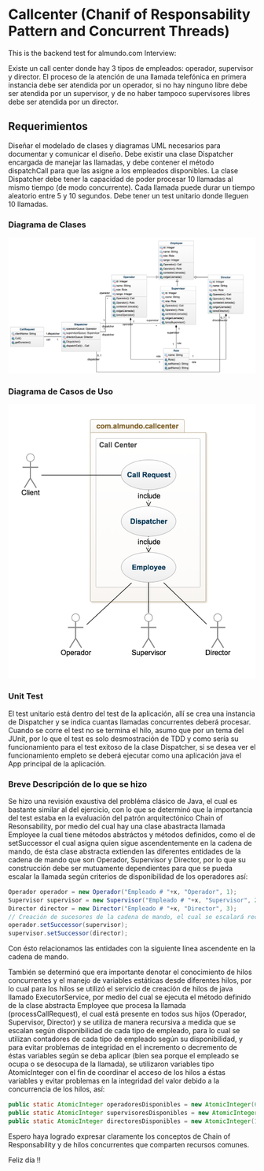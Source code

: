# Callcenter (Chanif of Responsability Pattern and Concurrent Threads)
This is the backend test for almundo.com Interview:

Existe un call center donde hay 3 tipos de empleados: operador,
supervisor y director. El proceso de la atención de una llamada
telefónica en primera instancia debe ser atendida por un operador, si
no hay ninguno libre debe ser atendida por un supervisor, y de no
haber tampoco supervisores libres debe ser atendida por un director.

## Requerimientos
Diseñar el modelado de clases y diagramas UML necesarios
para documentar y comunicar el diseño.
Debe existir una clase Dispatcher encargada de manejar las
llamadas, y debe contener el método dispatchCall para que las
asigne a los empleados disponibles.
La clase Dispatcher debe tener la capacidad de poder procesar
10 llamadas al mismo tiempo (de modo concurrente).
Cada llamada puede durar un tiempo aleatorio entre 5 y 10
segundos.
Debe tener un test unitario donde lleguen 10 llamadas.

### Diagrama de Clases
![alt text](https://raw.githubusercontent.com/darmandovargas/callcenter/master/Diagrama%20de%20Clases%20Callcenter%20almundo.com%20.png)

### Diagrama de Casos de Uso
![alt text](https://raw.githubusercontent.com/darmandovargas/callcenter/master/Diagrama%20de%20Casos%20de%20Uso%20Callcenter%20almundo.com%20.png)

### Unit Test
El test unitario está dentro del test de la aplicación, allí se crea una instancia de Dispatcher y se indica cuantas llamadas concurrentes deberá procesar. Cuando se corre el test no se termina el hilo, asumo que por un tema del JUnit, por lo que el test es solo desmostración de TDD y como sería su funcionamiento para el test exitoso de la clase Dispatcher, si se desea ver el funcionamiento empleto se deberá ejecutar como una aplicación java el App principal de la aplicación.

### Breve Descripción de lo que se hizo
Se hizo una revisión exaustiva del probléma clásico de Java, el cual es bastante similar al del ejercicio, con lo que se determinó que la importancia del test estaba en la evaluación del patrón arquitectónico Chain of Resonsability, por medio del cual hay una clase abastracta llamada Employee la cual tiene métodos abstráctos y métodos definidos, como el de setSuccessor el cual asigna quien sigue ascendentemente en la cadena de mando, de ésta clase abstracta extienden las diferentes entidades de la cadena de mando que son Operador, Supervisor y Director, por lo que su construcción debe ser mutuamente dependientes para que se pueda escalar la llamada según criterios de disponibilidad de los operadores así:

```java
Operador operador = new Operador("Empleado # "+x, "Operador", 1);
Supervisor supervisor = new Supervisor("Empleado # "+x, "Supervisor", 2);
Director director = new Director("Empleado # "+x, "Director", 3);
// Creación de sucesores de la cadena de mando, el cual se escalará recursivamente con base en la disponibilidad de cada tipo de empleado.
operador.setSuccessor(supervisor);
supervisor.setSuccessor(director);
```

Con ésto relacionamos las entidades con la siguiente línea ascendente en la cadena de mando.

También se determinó que era importante denotar el conocimiento de hilos concurrentes y el manejo de variables estáticas desde diferentes hilos, por lo cual para los hilos se utilizó el servicio de creación de hilos de java llamado ExecutorService, por medio del cual se ejecuta el método definido de la clase abstracta Employee que procesa la llamada (processCallRequest), el cual está presente en todos sus hijos (Operador, Supervisor, Director) y se utiliza de manera recursiva a medida que se escalan según disponibilidad de cada tipo de empleado, para lo cual se utilizan contadores de cada tipo de empleado según su disponibilidad, y para evitar problemas de integridad en el incremento o decremento de éstas variables según se deba aplicar (bien sea porque el empleado se ocupa o se desocupa de la llamada), se utilizaron variables tipo AtomicInteger con el fin de coordinar el acceso de los hilos a éstas variables y evitar problemas en la integridad del valor debido a la concurrencia de los hilos, así:

```java
public static AtomicInteger operadoresDisponibles = new AtomicInteger(6);
public static AtomicInteger supervisoresDisponibles = new AtomicInteger(3);
public static AtomicInteger directoresDisponibles = new AtomicInteger(1);
```

Espero haya logrado expresar claramente los conceptos de Chain of Responsability y de hilos concurrentes que comparten recursos comunes.

Feliz día !!
